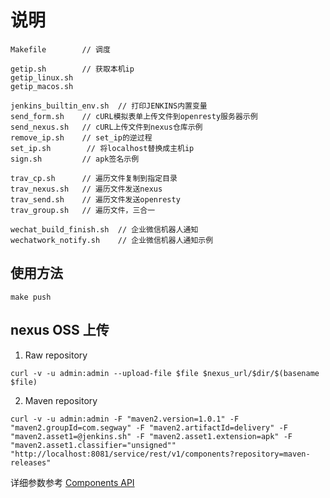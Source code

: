 # 说明

```shell
Makefile        // 调度

getip.sh        // 获取本机ip
getip_linux.sh
getip_macos.sh

jenkins_builtin_env.sh  // 打印JENKINS内置变量
send_form.sh    // cURL模拟表单上传文件到openresty服务器示例
send_nexus.sh   // cURL上传文件到nexus仓库示例
remove_ip.sh    // set_ip的逆过程
set_ip.sh        // 将localhost替换成主机ip
sign.sh         // apk签名示例

trav_cp.sh      // 遍历文件复制到指定目录
trav_nexus.sh   // 遍历文件发送nexus
trav_send.sh    // 遍历文件发送openresty
trav_group.sh   // 遍历文件，三合一

wechat_build_finish.sh  // 企业微信机器人通知
wechatwork_notify.sh    // 企业微信机器人通知示例
```

## 使用方法

`make push`


## nexus OSS 上传

1. Raw repository

`curl -v -u admin:admin --upload-file $file $nexus_url/$dir/$(basename $file)`

2. Maven repository

`curl -v -u admin:admin -F "maven2.version=1.0.1" -F "maven2.groupId=com.segway" -F "maven2.artifactId=delivery" -F "maven2.asset1=@jenkins.sh" -F "maven2.asset1.extension=apk" -F "maven2.asset1.classifier="unsigned"" "http://localhost:8081/service/rest/v1/components?repository=maven-releases"`

详细参数参考
[Components API](https://help.sonatype.com/repomanager3/rest-and-integration-api/components-api?_ga=2.252588809.1278989473.1586491809-667887869.1586017412#ComponentsAPI-Raw)
